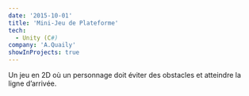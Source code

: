 ```yaml
---
date: '2015-10-01'
title: 'Mini-Jeu de Plateforme'
tech:
  - Unity (C#)
company: 'A.Quaily'
showInProjects: true
---
```


Un jeu en 2D où un personnage doit éviter des obstacles et atteindre la ligne d’arrivée. 
